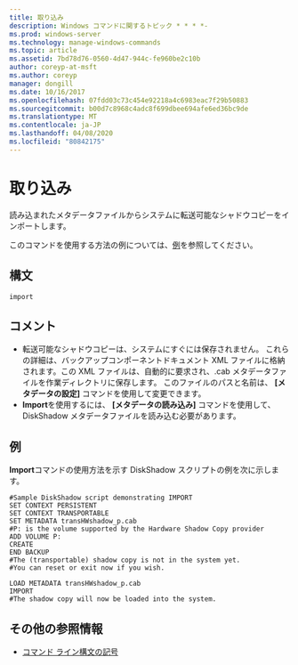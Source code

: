 ```yaml
---
title: 取り込み
description: Windows コマンドに関するトピック * * * *-
ms.prod: windows-server
ms.technology: manage-windows-commands
ms.topic: article
ms.assetid: 7bd78d76-0560-4d47-944c-fe960be2c10b
author: coreyp-at-msft
ms.author: coreyp
manager: dongill
ms.date: 10/16/2017
ms.openlocfilehash: 07fdd03c73c454e92218a4c6983eac7f29b50883
ms.sourcegitcommit: b00d7c8968c4adc8f699dbee694afe6ed36bc9de
ms.translationtype: MT
ms.contentlocale: ja-JP
ms.lasthandoff: 04/08/2020
ms.locfileid: "80842175"
---
```

# <a name="import"></a>取り込み



読み込まれたメタデータファイルからシステムに転送可能なシャドウコピーをインポートします。

このコマンドを使用する方法の例については、[例](#BKMK_examples)を参照してください。

## <a name="syntax"></a>構文

```
import
```

## <a name="remarks"></a>コメント

-   転送可能なシャドウコピーは、システムにすぐには保存されません。 これらの詳細は、バックアップコンポーネントドキュメント XML ファイルに格納されます。この XML ファイルは、自動的に要求され、.cab メタデータファイルを作業ディレクトリに保存します。 このファイルのパスと名前は、 **[メタデータの設定]** コマンドを使用して変更できます。
-   **Import**を使用するには、 **[メタデータの読み込み]** コマンドを使用して、DiskShadow メタデータファイルを読み込む必要があります。

## <a name="examples"></a><a name=BKMK_examples></a>例

**Import**コマンドの使用方法を示す DiskShadow スクリプトの例を次に示します。
```
#Sample DiskShadow script demonstrating IMPORT
SET CONTEXT PERSISTENT
SET CONTEXT TRANSPORTABLE
SET METADATA transHWshadow_p.cab
#P: is the volume supported by the Hardware Shadow Copy provider
ADD VOLUME P:
CREATE
END BACKUP
#The (transportable) shadow copy is not in the system yet.
#You can reset or exit now if you wish.

LOAD METADATA transHWshadow_p.cab
IMPORT
#The shadow copy will now be loaded into the system.
```

## <a name="additional-references"></a>その他の参照情報

- [コマンド ライン構文の記号](command-line-syntax-key.md)